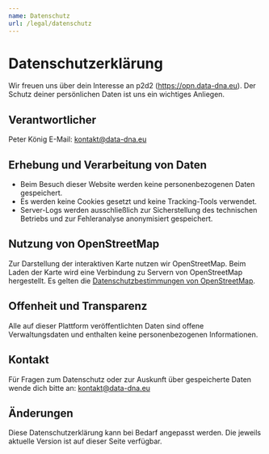 ```yaml
---
name: Datenschutz
url: /legal/datenschutz
---
```

# Datenschutzerklärung

Wir freuen uns über dein Interesse an p2d2 (https://opn.data-dna.eu). Der Schutz deiner persönlichen Daten ist uns ein wichtiges Anliegen.

## Verantwortlicher

Peter König
E-Mail: kontakt@data-dna.eu

## Erhebung und Verarbeitung von Daten

- Beim Besuch dieser Website werden keine personenbezogenen Daten gespeichert.
- Es werden keine Cookies gesetzt und keine Tracking-Tools verwendet.
- Server-Logs werden ausschließlich zur Sicherstellung des technischen Betriebs und zur Fehleranalyse anonymisiert gespeichert.

## Nutzung von OpenStreetMap

Zur Darstellung der interaktiven Karte nutzen wir OpenStreetMap. Beim Laden der Karte wird eine Verbindung zu Servern von OpenStreetMap hergestellt. Es gelten die [Datenschutzbestimmungen von OpenStreetMap](https://wiki.osmfoundation.org/wiki/Privacy_Policy).

## Offenheit und Transparenz

Alle auf dieser Plattform veröffentlichten Daten sind offene Verwaltungsdaten und enthalten keine personenbezogenen Informationen.

## Kontakt

Für Fragen zum Datenschutz oder zur Auskunft über gespeicherte Daten wende dich bitte an:
kontakt@data-dna.eu

## Änderungen

Diese Datenschutzerklärung kann bei Bedarf angepasst werden. Die jeweils aktuelle Version ist auf dieser Seite verfügbar.
